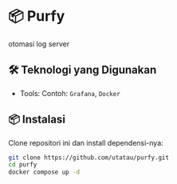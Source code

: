 # 📦 Purfy

otomasi log server

## 🛠️ Teknologi yang Digunakan

- Tools: Contoh: `Grafana`, `Docker`

## 📦 Instalasi

Clone repositori ini dan install dependensi-nya:

```bash
git clone https://github.com/utatau/purfy.git
cd purfy
docker compose up -d
```
